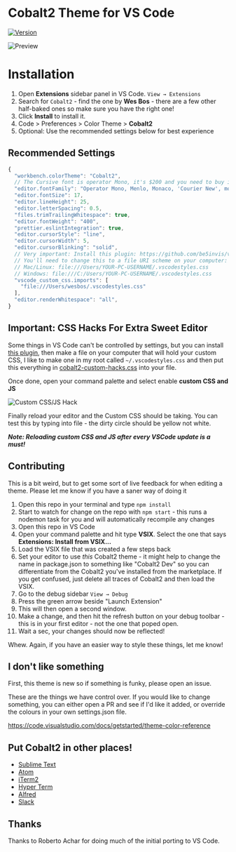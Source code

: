 # Cobalt2 Theme for VS Code

[![Version](https://vsmarketplacebadge.apphb.com/version/wesbos.theme-cobalt2.svg)](https://marketplace.visualstudio.com/items?itemName=wesbos.theme-cobalt2)

![Preview](https://raw.githubusercontent.com/wesbos/cobalt2-vscode/cobalt2-updates/images/ss.png)


# Installation

1. Open **Extensions** sidebar panel in VS Code. `View → Extensions`
2. Search for `Cobalt2` - find the one by **Wes Bos** - there are a few other half-baked ones so make sure you have the right one!
3. Click **Install** to install it.
4. Code > Preferences > Color Theme > **Cobalt2**
5. Optional: Use the recommended settings below for best experience

## Recommended Settings

```js
{
  "workbench.colorTheme": "Cobalt2",
  // The Cursive font is operator Mono, it's $200 and you need to buy it to get the cursive
  "editor.fontFamily": "Operator Mono, Menlo, Monaco, 'Courier New', monospace",
  "editor.fontSize": 17,
  "editor.lineHeight": 25,
  "editor.letterSpacing": 0.5,
  "files.trimTrailingWhitespace": true,
  "editor.fontWeight": "400",
  "prettier.eslintIntegration": true,
  "editor.cursorStyle": "line",
  "editor.cursorWidth": 5,
  "editor.cursorBlinking": "solid",
  // Very important: Install this plugin: https://github.com/be5invis/vscode-custom-css
  // You'll need to change this to a file URI scheme on your computer: https://en.wikipedia.org/wiki/File_URI_scheme
  // Mac/Linux: file:///Users/YOUR-PC-USERNAME/.vscodestyles.css
  // Windows: file:///C:/Users/YOUR-PC-USERNAME/.vscodestyles.css
  "vscode_custom_css.imports": [
    "file:///Users/wesbos/.vscodestyles.css"
  ],
  "editor.renderWhitespace": "all",
}
```

## Important: CSS Hacks For Extra Sweet Editor
Some things in VS Code can't be controlled by settings, but you can install [this plugin](https://github.com/be5invis/vscode-custom-css), then make a file on your computer that will hold your custom CSS, I like to make one in my root called `~/.vscodestyles.css` and then put this everything in [cobalt2-custom-hacks.css](./cobalt2-custom-hacks.css) into your file.

Once done, open your command palette and select enable **custom CSS and JS**

![Custom CSS/JS Hack](https://d3vv6lp55qjaqc.cloudfront.net/items/0B37352D3s2A2e33353c/Screen%20Shot%202017-09-15%20at%2011.02.49%20AM.png?X-CloudApp-Visitor-Id=26998&v=7ff79bcc)

Finally reload your editor and the Custom CSS should be taking. You can test this by typing into file - the dirty circle should be yellow not white.

**_Note: Reloading custom CSS and JS after every VSCode update is a must!_**

## Contributing
This is a bit weird, but to get some sort of live feedback for when editing a theme. Please let me know if you have a saner way of doing it

1. Open this repo in your terminal and type `npm install`
1. Start to watch for change on the repo with `npm start` - this runs a nodemon task for you and will automatically recompile any changes
1. Open this repo in VS Code
1. Open your command palette and hit type **VSIX**. Select the one that says **Extensions: Install from VSIX...**
1. Load the VSIX file that was created a few steps back
1. Set your editor to use _this_ Cobalt2 theme - it might help to change the name in package.json to something like "Cobalt2 Dev" so you can differentiate from the Cobalt2 you've installed from the marketplace. If you get confused, just delete all traces of Cobalt2 and then load the VSIX.
1. Go to the debug sidebar `View → Debug`
1. Press the green arrow beside "Launch Extension"
1. This will then open a second window.
1. Make a change, and then hit the refresh button on your debug toolbar - this is in your first editor - not the one that poped open.
1. Wait a sec, your changes should now be reflected!

Whew. Again, if you have an easier way to style these things, let me know!

## I don't like something

First, this theme is new so if something is funky, please open an issue.

These are the things we have control over. If you would like to change something, you can either open a PR and see if I'd like it added, or override the colours in your own settings.json file.

https://code.visualstudio.com/docs/getstarted/theme-color-reference

## Put Cobalt2 in other places!

* [Sublime Text](https://github.com/wesbos/cobalt2)
* [Atom](https://github.com/wesbos/Cobalt2-atom)
* [iTerm2](https://github.com/wesbos/Cobalt2-iterm)
* [Hyper Term](https://github.com/wesbos/hyperterm-cobalt2-theme)
* [Alfred](https://github.com/wesbos/Cobalt2-Alfred-Theme)
* [Slack](https://github.com/wesbos/Cobalt2-Slack)

## Thanks

Thanks to Roberto Achar for doing much of the initial porting to VS Code.
